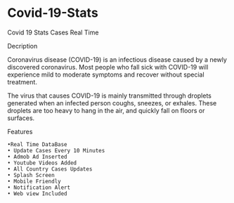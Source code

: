 # Covid-19-Stats

Covid 19 Stats Cases Real Time 

Decription

Coronavirus disease (COVID-19) is an infectious disease caused by a newly discovered coronavirus.
Most people who fall sick with COVID-19 will experience mild to moderate symptoms and recover without special treatment.


The virus that causes COVID-19 is mainly transmitted through droplets generated when an infected person coughs, sneezes, or exhales. 
These droplets are too heavy to hang in the air, and quickly fall on floors or surfaces.

Features

    •Real Time DataBase
    • Update Cases Every 10 Minutes
    • Admob Ad Inserted
    • Youtube Videos Added
    • All Country Cases Updates 
    • Splash Screen
    • Mobile Friendly 
    • Notification Alert
    • Web view Included
    
    
    



